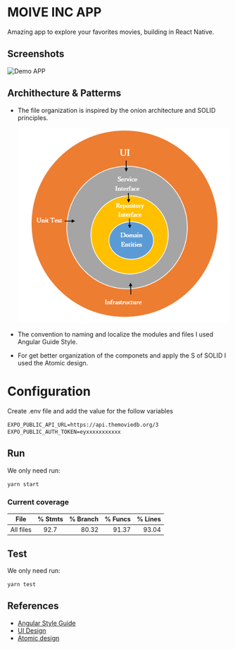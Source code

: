 
# MOIVE INC APP

Amazing app to explore your favorites movies, building in  React Native.

## Screenshots

![Demo APP](./assets/demo.gif)


## Archithecture & Patterms

- The file organization is inspired by the onion architecture and SOLID principles.

    ![Demo APP](./assets/Onion-View.PNG)

- The convention to naming and localize the modules and files I used Angular Guide Style. 

- For get better organization of the componets and apply the S of SOLID I used the Atomic design.

# Configuration

Create .env file and add the value for the follow  variables

    EXPO_PUBLIC_API_URL=https://api.themoviedb.org/3
    EXPO_PUBLIC_AUTH_TOKEN=eyxxxxxxxxxxx

## Run

We only need run:

    yarn start

### Current coverage 

| File   |      % Stmts      |  % Branch | % Funcs | % Lines |
|----------|:-------------:|------:|------:|------:|
| All files  |  92.7  |   80.32 | 91.37 |93.04|


## Test

We only need run:

    yarn test


## References

- [Angular Style Guide ](https://angular.io/guide/styleguide)
- [UI Design](https://dribbble.com/shots/5529233-Movie-App-Interface-Design-Dark-Theme)
- [Atomic design](https://bradfrost.com/blog/post/atomic-web-design/)